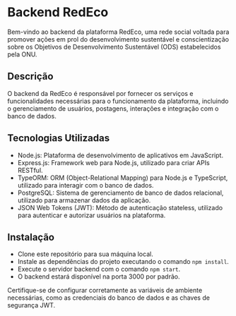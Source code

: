 # Backend RedEco

Bem-vindo ao backend da plataforma RedEco, uma rede social voltada para promover ações em prol do desenvolvimento sustentável e conscientização sobre os Objetivos de Desenvolvimento Sustentável (ODS) estabelecidos pela ONU.

## Descrição
O backend da RedEco é responsável por fornecer os serviços e funcionalidades necessárias para o funcionamento da plataforma, incluindo o gerenciamento de usuários, postagens, interações e integração com o banco de dados.

## Tecnologias Utilizadas
- Node.js: Plataforma de desenvolvimento de aplicativos em JavaScript.
- Express.js: Framework web para Node.js, utilizado para criar APIs RESTful.
- TypeORM: ORM (Object-Relational Mapping) para Node.js e TypeScript, utilizado para interagir com o banco de dados.
- PostgreSQL: Sistema de gerenciamento de banco de dados relacional, utilizado para armazenar dados da aplicação.
- JSON Web Tokens (JWT): Método de autenticação stateless, utilizado para autenticar e autorizar usuários na plataforma.

## Instalação
- Clone este repositório para sua máquina local.
- Instale as dependências do projeto executando o comando ```npm install```.
- Execute o servidor backend com o comando ```npm start```.
- O backend estará disponível na porta 3000 por padrão.

Certifique-se de configurar corretamente as variáveis de ambiente necessárias, como as credenciais do banco de dados e as chaves de segurança JWT.